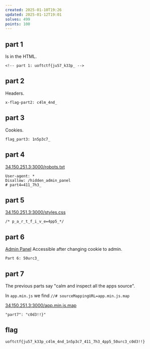 ```yaml
---
created: 2025-01-10T19:26
updated: 2025-01-12T19:01
solves: 499
points: 100
---
```


## part 1
Is in the HTML.

```
<!-- part 1: uoftctf{ju57_k33p_ -->
```

## part 2
Headers.

```
x-flag-part2: c4lm_4nd_
```

## part 3
Cookies.

```
flag_part3: 1n5p3c7_
```

## part 4
[34.150.251.3:3000/robots.txt](http://34.150.251.3:3000/robots.txt)

```
User-agent: *
Disallow: /hidden_admin_panel
# part4=411_7h3_
```

## part 5
[34.150.251.3:3000/styles.css](http://34.150.251.3:3000/styles.css)

```
/* p_a_r_t_f_i_v_e=4pp5_*/
```

## part 6
[Admin Panel](http://34.150.251.3:3000/hidden_admin_panel)
Accessible after changing cookie to admin.

```
Part 6: 50urc3_
```

## part 7

The previous parts say "calm and inspect all the apps source".

In `app.min.js` we find `//# sourceMappingURL=app.min.js.map`

[34.150.251.3:3000/app.min.js.map](http://34.150.251.3:3000/app.min.js.map)

```
"part7": "c0d3!!}"
```

## flag

```flag
uoftctf{ju57_k33p_c4lm_4nd_1n5p3c7_411_7h3_4pp5_50urc3_c0d3!!}
```
